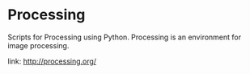 Processing
==========

Scripts for Processing using Python. Processing is an environment for image processing.

link: http://processing.org/
